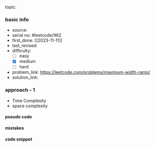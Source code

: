 topic:

### basic info
- source: 
- serial no: #leetcode/962 
- first_done: [[2023-11-11]]
- last_revised:
- difficulty:
	- [ ] easy
	- [x] medium
	- [ ] hard
- problem_link: https://leetcode.com/problems/maximum-width-ramp/
- solution_link:

### approach - 1
- Time Complexity
- space complexity

#### pseudo code

#### mistakes

#### code snippet
```python

```